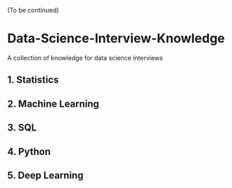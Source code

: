 (To be continued)
# Data-Science-Interview-Knowledge
A collection of knowledge for data science interviews


## 1. Statistics

## 2. Machine Learning

## 3. SQL

## 4. Python

## 5. Deep Learning

